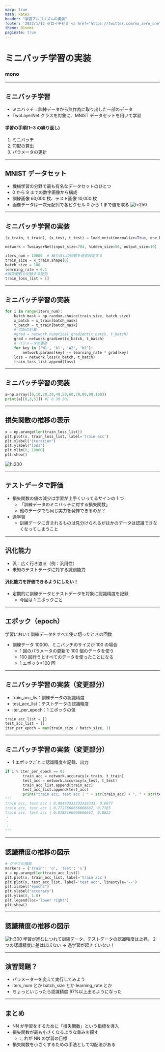 ```yaml
---
marp: true
math: katex
header: "学習アルゴリズムの実装"
footer: '2022/1/12 ゼロイチゼミ <a href="https://twitter.com/nu_zero_one" style="color:white">@nu_zero_one</a>'
theme: 01semi
paginate: true
---
```


<!--
_class: title
_paginate: false
-->

# ミニバッチ学習の実装

### mono

---

## ミニバッチ学習

- ミニバッチ：訓練データから無作為に取り出した一部のデータ
- TwoLayerNet クラスを対象に、MNIST データセットを用いて学習

#### 学習の手順(1~3 の繰り返し)

1. ミニバッチ
1. 勾配の算出
1. パラメータの更新

---

## MNIST データセット

- 機械学習の分野で最も有名なデータセットのひとつ
- 0 から 9 までの数字画像から構成
- 訓練画像 60,000 枚、テスト画像 10,000 枚
- 画像データは一次元配列で各ピクセル 0 から 1 まで値を取る
  ![h:250](images/mnist.png)

---

## ミニバッチ学習の実装

```python
(x_train, t_train), (x_test, t_test) = load_mnist(normalize=True, one_hot_label=True)

network = TwoLayerNet(input_size=784, hidden_size=50, output_size=10)

iters_num = 10000  # 繰り返しの回数を適宜設定する
train_size = x_train.shape[0]
batch_size = 100
learning_rate = 0.1
#損失関数を記録する配列
train_loss_list = []
```

---

## ミニバッチ学習の実装

```python
for i in range(iters_num):
    batch_mask = np.random.choice(train_size, batch_size)
    x_batch = x_train[batch_mask]
    t_batch = t_train[batch_mask]
    # 勾配の計算
    #grad = network.numerical_gradient(x_batch, t_batch)
    grad = network.gradient(x_batch, t_batch)
    # パラメータの更新
    for key in ('W1', 'b1', 'W2', 'b2'):
        network.params[key] -= learning_rate * grad[key]
    loss = network.loss(x_batch, t_batch)
    train_loss_list.append(loss)
```

---

## ミニバッチ学習の実装

```python
a=np.array([0,10,20,30,40,50,60,70,80,90,100])
print(a[[0,3,5]]) #[ 0 30 50]
```

---

## 損失関数の推移の表示

```python
x = np.arange(len(train_loss_list))
plt.plot(x, train_loss_list, label='train acc')
plt.xlabel("iteration")
plt.ylabel("loss")
plt.xlim(0, 10000)
plt.show()
```

![h:200](images/output.png)

---

## テストデータで評価

- 損失関数の値の減少は学習が上手くいってるサインの 1 つ
  - 「訓練データのミニバッチに対する損失関数」
  - 他のデータでも同じ実力を発揮できるのか？
- 過学習
  - 訓練データに含まれるものは見分けられるがほかのデータは認識できなくなってしまうこと

---

## 汎化能力

- 汎：広く行き渡る（例：汎用性）
- 未知のテストデータに対する識別能力

#### 汎化能力を評価できるようにしたい！

- 定期的に訓練データとテストデータを対象に認識精度を記録
  - 今回は 1 エポックごと

---

## エポック（epoch）

学習において訓練データをすべて使い切ったときの回数

- 訓練データ 10000、ミニバッチのサイズが 100 の場合
  - 1 回のパラメータの更新で 100 個のデータを使う
  - 100 回行うとすべてのデータを使ったことになる
  - 1 エポック=100 回

---

## ミニバッチ学習の実装（変更部分）

- train_acc_lis：訓練データの認識精度
- test_acc_list：テストデータの認識精度
- iter_per_epoch：1 エポックの値

```python
train_acc_list = []
test_acc_list = []
iter_per_epoch = max(train_size / batch_size, 1)
```

---

## ミニバッチ学習の実装（変更部分）

- 1 エポックごとに認識精度を記録、出力

```python
if i % iter_per_epoch == 0:
        train_acc = network.accuracy(x_train, t_train)
        test_acc = network.accuracy(x_test, t_test)
        train_acc_list.append(train_acc)
        test_acc_list.append(test_acc)
        print("train acc, test acc | " + str(train_acc) + ", " + str(test_acc))
"""
train acc, test acc | 0.08493333333333333, 0.0877
train acc, test acc | 0.7727666666666667, 0.7765
train acc, test acc | 0.8788166666666667, 0.8822
・
・
・
"""
```

---

## 認識精度の推移の図示

```python
# グラフの描画
markers = {'train': 'o', 'test': 's'}
x = np.arange(len(train_acc_list))
plt.plot(x, train_acc_list, label='train acc')
plt.plot(x, test_acc_list, label='test acc', linestyle='--')
plt.xlabel("epochs")
plt.ylabel("accuracy")
plt.ylim(0, 1.0)
plt.legend(loc='lower right')
plt.show()
```

---

## 認識精度の推移の図示

![h:300](images/output2.png)
学習が進むにつれて訓練データ、テストデータの認識精度は上昇。
2 つの認識精度に差はほぼない
→ 過学習が起きていない！

---

## 演習問題？

- パラメーターを変えて実行してみよう
- iters_num とか batch_size とか learning_rate とか
- ちょっといじったら認識精度 97%以上出るようになった

---

## まとめ

- NN が学習をするために「損失関数」という指標を導入
- 損失関数が最も小さくなるような重みを探す
  - これが NN の学習の目標
- 損失関数を小さくするための手法として勾配法がある
